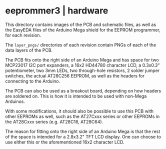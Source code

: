 # eeprommer3 | hardware
This directory contains images of the PCB and schematic files, as well as
the EasyEDA files of the Arduino Mega shield for the EEPROM programmer,
for each revision.

The `layer_pngs/` directories of each revision contain PNGs of each of the
data layers of the PCB.

The PCB fits onto the right side of an Arduino Mega and has space for
two MCP23017 I2C port expanders, a 16x2 HD44780 character LCD, a 0.3x0.3"
potentiometer, two 3mm LEDs, two through-hole resistors, 2 solder jumper
switches, the actual AT28C256 EEPROM, as well as the headers for connecting
to the Arduino.

The PCB can also be used as a breakout board, depending on how headers are soldered on.
This is how it is intended to be used with non-Mega Arduinos.

With some modifications, it should also be possible to use this PCB with
other EEPROMs as well, such as the AT27Cxxx series or other EEPROMs in the
AT28Cxxx series (e.g. AT28C16, AT28C64).

The reason for fitting onto the right side of an Arduino Mega is that
the rest of the space is intended for a 2.8x3.2" TFT LCD display. One can
choose to use either this or the aforementioned 16x2 character LCD.
